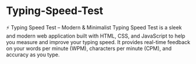 # Typing-Speed-Test
 ⚡ Typing Speed Test – Modern &amp; Minimalist Typing Speed Test is a sleek and modern web application built with HTML, CSS, and JavaScript to help you measure and improve your typing speed. It provides real-time feedback on your words per minute (WPM), characters per minute (CPM), and accuracy as you type.
